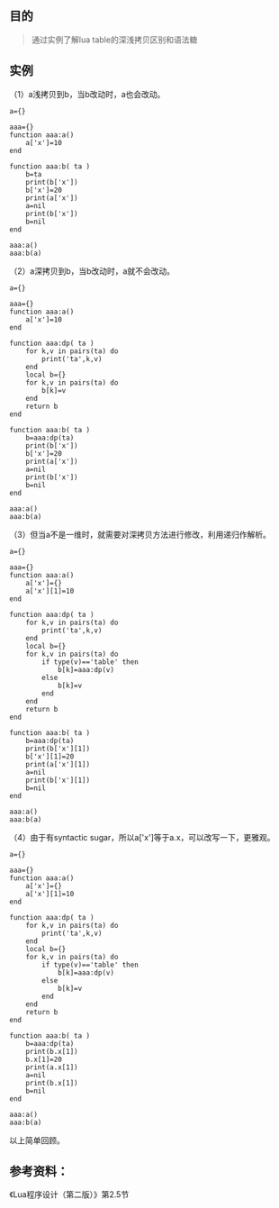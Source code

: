 ## 目的
> 通过实例了解lua table的深浅拷贝区别和语法糖

## 实例
（1）a浅拷贝到b，当b改动时，a也会改动。

```
a={}

aaa={}
function aaa:a()
	a['x']=10
end

function aaa:b( ta )
	b=ta
	print(b['x'])
	b['x']=20
	print(a['x'])
	a=nil
	print(b['x'])
	b=nil
end

aaa:a()
aaa:b(a)
```



（2）a深拷贝到b，当b改动时，a就不会改动。

```
a={}

aaa={}
function aaa:a()
	a['x']=10
end

function aaa:dp( ta )
	for k,v in pairs(ta) do
		print('ta',k,v)
	end
	local b={}
	for k,v in pairs(ta) do
		b[k]=v
	end
	return b
end

function aaa:b( ta )
	b=aaa:dp(ta)
	print(b['x'])
	b['x']=20
	print(a['x'])
	a=nil
	print(b['x'])
	b=nil
end

aaa:a()
aaa:b(a)
```



（3）但当a不是一维时，就需要对深拷贝方法进行修改，利用递归作解析。

```
a={}

aaa={}
function aaa:a()
	a['x']={}
	a['x'][1]=10
end

function aaa:dp( ta )
	for k,v in pairs(ta) do
		print('ta',k,v)
	end
	local b={}
	for k,v in pairs(ta) do
		if type(v)=='table' then
			b[k]=aaa:dp(v)
		else
			b[k]=v
		end
	end
	return b
end

function aaa:b( ta )
	b=aaa:dp(ta)
	print(b['x'][1])
	b['x'][1]=20
	print(a['x'][1])
	a=nil
	print(b['x'][1])
	b=nil
end

aaa:a()
aaa:b(a)
```



（4）由于有syntactic sugar，所以a['x']等于a.x，可以改写一下，更雅观。

```
a={}

aaa={}
function aaa:a()
	a['x']={}
	a['x'][1]=10
end

function aaa:dp( ta )
	for k,v in pairs(ta) do
		print('ta',k,v)
	end
	local b={}
	for k,v in pairs(ta) do
		if type(v)=='table' then
			b[k]=aaa:dp(v)
		else
			b[k]=v
		end
	end
	return b
end

function aaa:b( ta )
	b=aaa:dp(ta)
	print(b.x[1])
	b.x[1]=20
	print(a.x[1])
	a=nil
	print(b.x[1])
	b=nil
end

aaa:a()
aaa:b(a)
```



以上简单回顾。

## 参考资料：

《Lua程序设计（第二版）》第2.5节